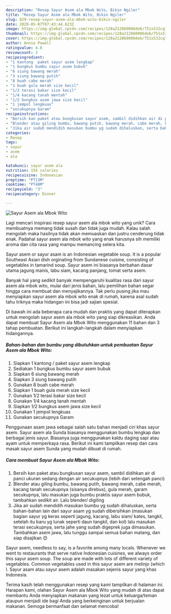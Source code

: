 ```yaml
---
description: "Resep Sayur Asem ala Mbok Wito, Bikin Ngiler"
title: "Resep Sayur Asem ala Mbok Wito, Bikin Ngiler"
slug: 829-resep-sayur-asem-ala-mbok-wito-bikin-ngiler
date: 2020-05-07T07:43:44.623Z
image: https://img-global.cpcdn.com/recipes/128a212860006de6/751x532cq70/sayur-asem-ala-mbok-wito-foto-resep-utama.jpg
thumbnail: https://img-global.cpcdn.com/recipes/128a212860006de6/751x532cq70/sayur-asem-ala-mbok-wito-foto-resep-utama.jpg
cover: https://img-global.cpcdn.com/recipes/128a212860006de6/751x532cq70/sayur-asem-ala-mbok-wito-foto-resep-utama.jpg
author: Annie Powell
ratingvalue: 4.8
reviewcount: 3
recipeingredient:
- "1 kantong  paket sayur asem lengkap"
- "1 bungkus bumbu sayur asem bubuk"
- "6 siung bawang merah"
- "3 siung bawang putih"
- "8 buah cabe merah"
- "1 buah gula merah size kecil"
- "1/2 terasi bakar size kecil"
- "1/4 kacang tanah mentah"
- "1/2 bungkus asem jawa size kecil"
- "1 jempol lengkuas"
- "secukupnya Garam"
recipeinstructions:
- "Bersih kan paket atau bungkusan sayur asem, sambil didihkan air di panci ukuran sedang dengan air secukupnya (lebih dari setengah panci)"
- "Blender atau giling bumbu, bawang putih, bawang merah, cabe merah, kacang tanah secukupnya (sisanya direbus), gula merah, garam secukupnya, lalu masukan juga bumbu praktis sayur asem bubuk, tambahkan sedikit air. Lalu blender/ digiling"
- "Jika air sudah mendidih masukan bumbu yg sudah dihaluskan, serta bahan-bahan lain dari sayur asam yg sudah dibersihkan (masukan bagian sayur yg keras seperti jagung, kacang, labu siam/ kates, tangkil, setelah itu baru yg lunak seperti daun tangkil, dan kol) lalu masukan terasi secukupnya, serta jahe yang sudah digeprek juga dimasukan. Tambahkan asem jawa, lalu tunggu sampai semua bahan matang, dan siap disajikan 😊"
categories:
- Resep
tags:
- sayur
- asem
- ala

katakunci: sayur asem ala 
nutrition: 154 calories
recipecuisine: Indonesian
preptime: "PT13M"
cooktime: "PT48M"
recipeyield: "3"
recipecategory: Dinner

---
```



![Sayur Asem ala Mbok Wito](https://img-global.cpcdn.com/recipes/128a212860006de6/751x532cq70/sayur-asem-ala-mbok-wito-foto-resep-utama.jpg)

Lagi mencari inspirasi resep sayur asem ala mbok wito yang unik? Cara membuatnya memang tidak susah dan tidak juga mudah. Kalau salah mengolah maka hasilnya tidak akan memuaskan dan justru cenderung tidak enak. Padahal sayur asem ala mbok wito yang enak harusnya sih memiliki aroma dan cita rasa yang mampu memancing selera kita.

Sayur asem or sayur asam is an Indonesian vegetable soup. It is a popular Southeast Asian dish orginating from Sundanese cuisine, consisting of vegetables in tamarind soup. Sayur asem ini biasanya berbahan dasar utama jagung manis, labu siam, kacang panjang, tomat serta asem.

Banyak hal yang sedikit banyak mempengaruhi kualitas rasa dari sayur asem ala mbok wito, mulai dari jenis bahan, lalu pemilihan bahan segar hingga cara membuat dan menyajikannya. Tak perlu pusing jika mau menyiapkan sayur asem ala mbok wito enak di rumah, karena asal sudah tahu triknya maka hidangan ini bisa jadi sajian spesial.


Di bawah ini ada beberapa cara mudah dan praktis yang dapat diterapkan untuk mengolah sayur asem ala mbok wito yang siap dikreasikan. Anda dapat membuat Sayur Asem ala Mbok Wito menggunakan 11 bahan dan 3 tahap pembuatan. Berikut ini langkah-langkah dalam menyiapkan hidangannya.

<!--inarticleads1-->

##### Bahan-bahan dan bumbu yang dibutuhkan untuk pembuatan Sayur Asem ala Mbok Wito:

1. Siapkan 1 kantong / paket sayur asem lengkap
1. Sediakan 1 bungkus bumbu sayur asem bubuk
1. Siapkan 6 siung bawang merah
1. Siapkan 3 siung bawang putih
1. Gunakan 8 buah cabe merah
1. Siapkan 1 buah gula merah size kecil
1. Gunakan 1/2 terasi bakar size kecil
1. Gunakan 1/4 kacang tanah mentah
1. Siapkan 1/2 bungkus asem jawa size kecil
1. Gunakan 1 jempol lengkuas
1. Gunakan secukupnya Garam


Penggunaan asam jawa sebagai salah satu bahan menjadi ciri khas sayur asem. Sayur asem ala Sunda biasanya menggunakan bumbu lengkap dan berbagai jenis sayur. Biasanya juga menggunakan kaldu daging sapi atau ayam untuk memperkaya rasa. Berikut ini kami tampilkan resep dan cara masak sayur asem Sunda yang mudah dibuat di rumah. 

<!--inarticleads2-->

##### Cara membuat Sayur Asem ala Mbok Wito:

1. Bersih kan paket atau bungkusan sayur asem, sambil didihkan air di panci ukuran sedang dengan air secukupnya (lebih dari setengah panci)
1. Blender atau giling bumbu, bawang putih, bawang merah, cabe merah, kacang tanah secukupnya (sisanya direbus), gula merah, garam secukupnya, lalu masukan juga bumbu praktis sayur asem bubuk, tambahkan sedikit air. Lalu blender/ digiling
1. Jika air sudah mendidih masukan bumbu yg sudah dihaluskan, serta bahan-bahan lain dari sayur asam yg sudah dibersihkan (masukan bagian sayur yg keras seperti jagung, kacang, labu siam/ kates, tangkil, setelah itu baru yg lunak seperti daun tangkil, dan kol) lalu masukan terasi secukupnya, serta jahe yang sudah digeprek juga dimasukan. Tambahkan asem jawa, lalu tunggu sampai semua bahan matang, dan siap disajikan 😊


Sayur asem, needless to say, is a favorite among many locals. Whenever we went to restaurants that serve native Indonesian cuisines, we always order this sayur asem soup. The soup are made with lots of different variety of vegetables. Common vegetables used in this sayur asem are melinjo (which I. Sayur asam atau sayur asem adalah masakan sejenis sayur yang khas Indonesia. 

Terima kasih telah menggunakan resep yang kami tampilkan di halaman ini. Harapan kami, olahan Sayur Asem ala Mbok Wito yang mudah di atas dapat membantu Anda menyiapkan makanan yang lezat untuk keluarga/teman ataupun menjadi ide bagi Anda yang berkeinginan untuk berjualan makanan. Semoga bermanfaat dan selamat mencoba!

